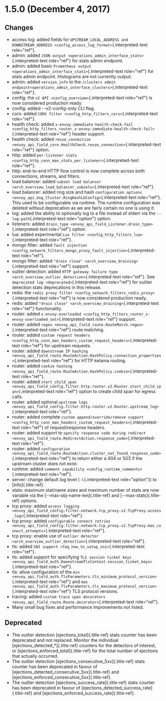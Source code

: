 1.5.0 (December 4, 2017)
========================

Changes
-------

-   access log: added fields for
    `UPSTREAM_LOCAL_ADDRESS and DOWNSTREAM_ADDRESS
    <config_access_log_format>`{.interpreted-text role="ref"}.
-   admin: added
    `JSON output <operations_admin_interface_stats>`{.interpreted-text
    role="ref"} for stats admin endpoint.
-   admin: added basic
    `Prometheus output <operations_admin_interface_stats>`{.interpreted-text
    role="ref"} for stats admin endpoint. Histograms are not currently
    output.
-   admin: added `version_info` to the
    `/clusters admin endpoint<operations_admin_interface_clusters>`{.interpreted-text
    role="ref"}.
-   config: the `v2 API <config_overview>`{.interpreted-text role="ref"}
    is now considered production ready.
-   config: added \--v2-config-only CLI flag.
-   cors: added
    `CORS filter <config_http_filters_cors>`{.interpreted-text
    role="ref"}.
-   health check: added `x-envoy-immediate-health-check-fail
    <config_http_filters_router_x-envoy-immediate-health-check-fail>`{.interpreted-text
    role="ref"} header support.
-   health check: added
    `reuse_connection <envoy_api_field_core.HealthCheck.reuse_connection>`{.interpreted-text
    role="ref"} option.
-   http: added
    `per-listener stats <config_http_conn_man_stats_per_listener>`{.interpreted-text
    role="ref"}.
-   http: end-to-end HTTP flow control is now complete across both
    connections, streams, and filters.
-   load balancer: added
    `subset load balancer <arch_overview_load_balancer_subsets>`{.interpreted-text
    role="ref"}.
-   load balancer: added ring size and hash `configuration options
    <envoy_api_msg_Cluster.RingHashLbConfig>`{.interpreted-text
    role="ref"}. This used to be configurable via runtime. The runtime
    configuration was deleted without deprecation as we are fairly
    certain no one is using it.
-   log: added the ability to optionally log to a file instead of stderr
    via the `--log-path`{.interpreted-text role="option"} option.
-   listeners: added
    `drain_type <envoy_api_field_Listener.drain_type>`{.interpreted-text
    role="ref"} option.
-   lua: added experimental
    `Lua filter <config_http_filters_lua>`{.interpreted-text
    role="ref"}.
-   mongo filter: added
    `fault injection <config_network_filters_mongo_proxy_fault_injection>`{.interpreted-text
    role="ref"}.
-   mongo filter: added
    `"drain close" <arch_overview_draining>`{.interpreted-text
    role="ref"} support.
-   outlier detection: added
    `HTTP gateway failure type <arch_overview_outlier_detection>`{.interpreted-text
    role="ref"}. See `deprecated log <deprecated>`{.interpreted-text
    role="ref"} for outlier detection stats deprecations in this
    release.
-   redis: the
    `redis proxy filter <config_network_filters_redis_proxy>`{.interpreted-text
    role="ref"} is now considered production ready.
-   redis: added
    `"drain close" <arch_overview_draining>`{.interpreted-text
    role="ref"} functionality.
-   router: added
    `x-envoy-overloaded <config_http_filters_router_x-envoy-overloaded_set>`{.interpreted-text
    role="ref"} support.
-   router: added
    `regex <envoy_api_field_route.RouteMatch.regex>`{.interpreted-text
    role="ref"} route matching.
-   router: added
    `custom request headers <config_http_conn_man_headers_custom_request_headers>`{.interpreted-text
    role="ref"} for upstream requests.
-   router: added `downstream IP hashing
    <envoy_api_field_route.RouteAction.HashPolicy.connection_properties>`{.interpreted-text
    role="ref"} for HTTP ketama routing.
-   router: added
    `cookie hashing <envoy_api_field_route.RouteAction.HashPolicy.cookie>`{.interpreted-text
    role="ref"}.
-   router: added
    `start_child_span <envoy_api_field_config.filter.http.router.v2.Router.start_child_span>`{.interpreted-text
    role="ref"} option to create child span for egress calls.
-   router: added optional
    `upstream logs <envoy_api_field_config.filter.http.router.v2.Router.upstream_log>`{.interpreted-text
    role="ref"}.
-   router: added complete `custom append/override/remove support
    <config_http_conn_man_headers_custom_request_headers>`{.interpreted-text
    role="ref"} of request/response headers.
-   router: added support to `specify response code during redirect
    <envoy_api_field_route.RedirectAction.response_code>`{.interpreted-text
    role="ref"}.
-   router: added
    `configuration <envoy_api_field_route.RouteAction.cluster_not_found_response_code>`{.interpreted-text
    role="ref"} to return either a 404 or 503 if the upstream cluster
    does not exist.
-   runtime: added
    `comment capability <config_runtime_comments>`{.interpreted-text
    role="ref"}.
-   server: change default log level (`-l`{.interpreted-text
    role="option"}) to [info]{.title-ref}.
-   stats: maximum stat/name sizes and maximum number of stats are now
    variable via the [\--max-obj-name-len]{.title-ref} and
    [\--max-stats]{.title-ref} options.
-   tcp proxy: added
    `access logging <envoy_api_field_config.filter.network.tcp_proxy.v2.TcpProxy.access_log>`{.interpreted-text
    role="ref"}.
-   tcp proxy: added `configurable connect retries
    <envoy_api_field_config.filter.network.tcp_proxy.v2.TcpProxy.max_connect_attempts>`{.interpreted-text
    role="ref"}.
-   tcp proxy: enable use of
    `outlier detector <arch_overview_outlier_detection>`{.interpreted-text
    role="ref"}.
-   tls: added `SNI support <faq_how_to_setup_sni>`{.interpreted-text
    role="ref"}.
-   tls: added support for specifying `TLS session ticket keys
    <envoy_api_field_auth.DownstreamTlsContext.session_ticket_keys>`{.interpreted-text
    role="ref"}.
-   tls: allow configuration of the `min
    <envoy_api_field_auth.TlsParameters.tls_minimum_protocol_version>`{.interpreted-text
    role="ref"} and `max
    <envoy_api_field_auth.TlsParameters.tls_maximum_protocol_version>`{.interpreted-text
    role="ref"} TLS protocol versions.
-   tracing: added
    `custom trace span decorators <envoy_api_field_route.Route.decorator>`{.interpreted-text
    role="ref"}.
-   Many small bug fixes and performance improvements not listed.

Deprecated
----------

-   The outlier detection [ejections_total]{.title-ref} stats counter
    has been deprecated and not replaced. Monitor the individual
    [ejections_detected\_\*]{.title-ref} counters for the detectors of
    interest, or [ejections_enforced_total]{.title-ref} for the total
    number of ejections that actually occurred.
-   The outlier detection [ejections_consecutive_5xx]{.title-ref} stats
    counter has been deprecated in favour of
    [ejections_detected_consecutive_5xx]{.title-ref} and
    [ejections_enforced_consecutive_5xx]{.title-ref}.
-   The outlier detection [ejections_success_rate]{.title-ref} stats
    counter has been deprecated in favour of
    [ejections_detected_success_rate]{.title-ref} and
    [ejections_enforced_success_rate]{.title-ref}.
